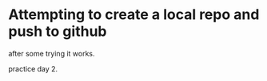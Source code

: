 # Attempting to create a local repo and push to github<br/>

after some trying it works.

practice day 2.
